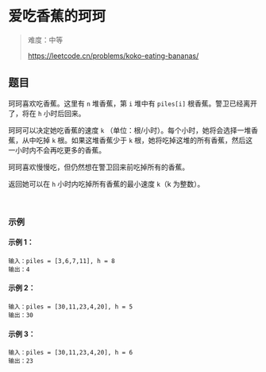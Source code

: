 # 爱吃香蕉的珂珂

> 难度：中等
>
> https://leetcode.cn/problems/koko-eating-bananas/

## 题目

珂珂喜欢吃香蕉。这里有 `n` 堆香蕉，第 `i` 堆中有 `piles[i]` 根香蕉。警卫已经离开了，将在 `h` 小时后回来。

珂珂可以决定她吃香蕉的速度 `k` （单位：根/小时）。每个小时，她将会选择一堆香蕉，从中吃掉 `k` 根。如果这堆香蕉少于 `k` 根，她将吃掉这堆的所有香蕉，然后这一小时内不会再吃更多的香蕉。  

珂珂喜欢慢慢吃，但仍然想在警卫回来前吃掉所有的香蕉。

返回她可以在 `h` 小时内吃掉所有香蕉的最小速度 `k`（k 为整数）。

 
### 示例

#### 示例 1：

```
输入：piles = [3,6,7,11], h = 8
输出：4
```

#### 示例 2：

```
输入：piles = [30,11,23,4,20], h = 5
输出：30

```
#### 示例 3：

```
输入：piles = [30,11,23,4,20], h = 6
输出：23
```
